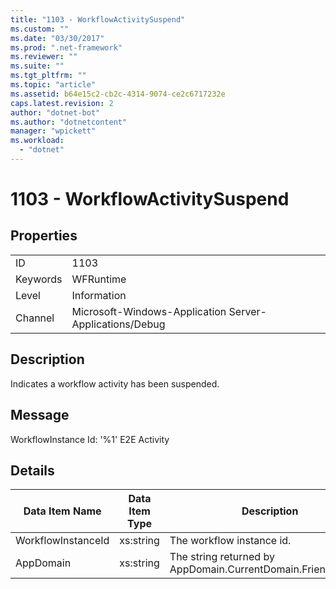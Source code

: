 ```yaml
---
title: "1103 - WorkflowActivitySuspend"
ms.custom: ""
ms.date: "03/30/2017"
ms.prod: ".net-framework"
ms.reviewer: ""
ms.suite: ""
ms.tgt_pltfrm: ""
ms.topic: "article"
ms.assetid: b64e15c2-cb2c-4314-9074-ce2c6717232e
caps.latest.revision: 2
author: "dotnet-bot"
ms.author: "dotnetcontent"
manager: "wpickett"
ms.workload: 
  - "dotnet"
---
```

# 1103 - WorkflowActivitySuspend
## Properties  

|||  
|-|-|  
|ID|1103|  
|Keywords|WFRuntime|  
|Level|Information|  
|Channel|Microsoft-Windows-Application Server-Applications/Debug|  

## Description  
 Indicates a workflow activity has been suspended.  

## Message  
 WorkflowInstance Id: '%1' E2E Activity  

## Details  


|   Data Item Name   | Data Item Type |                         Description                          |
|--------------------|----------------|--------------------------------------------------------------|
| WorkflowInstanceId |   xs:string    |                  The workflow instance id.                   |
|     AppDomain      |   xs:string    | The string returned by AppDomain.CurrentDomain.FriendlyName. |

